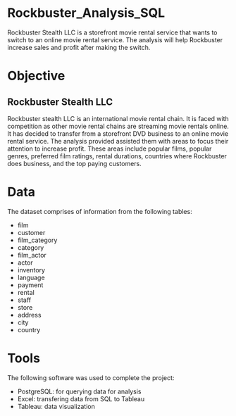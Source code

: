 # Rockbuster_Analysis_SQL
Rockbuster Stealth LLC is a storefront movie rental service that wants to switch to an online movie rental service. The analysis will help Rockbuster increase sales and profit after making the switch.

# Objective
## Rockbuster Stealth LLC
Rockbuster stealth LLC is an international movie rental chain. It is faced with competition as other movie rental chains are streaming movie rentals online. It has decided to transfer from a storefront DVD
business to an online movie rental service. The analysis provided assisted them with areas to focus their attention to increase profit. These areas include popular films, popular genres, preferred film ratings, 
rental durations, countries where Rockbuster does business, and the top paying customers. 

# Data
The dataset comprises of information from the following tables:
- film
- customer
- film_category
- category
- film_actor
- actor
- inventory
- language
- payment
- rental
- staff
- store
- address
- city
- country

# Tools
The following software was used to complete the project:
- PostgreSQL: for querying data for analysis
- Excel: transfering data from SQL to Tableau
- Tableau: data visualization

